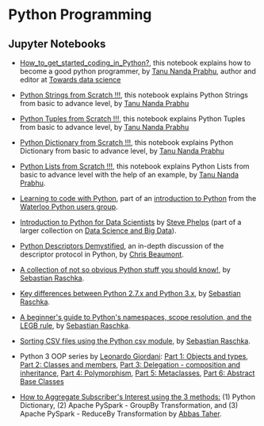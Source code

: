 Python Programming
==================

Jupyter Notebooks
-----------------

-   [How\_to\_get\_started\_coding\_in\_Python?](https://nbviewer.jupyter.org/github/Tanu-N-Prabhu/Python/blob/master/How_to_get_started_coding_in_Python%3F.ipynb),
    this notebook explains how to become a good python programmer, by
    [Tanu Nanda Prabhu](https://github.com/Tanu-N-Prabhu/Python), author
    and editor at [Towards data
    science](https://medium.com/@tanunprabhu95)

-   [Python Strings from Scratch
    !!!](https://nbviewer.jupyter.org/github/Tanu-N-Prabhu/Python/blob/master/Strings/Strings.ipynb),
    this notebook explains Python Strings from basic to advance level,
    by [Tanu Nanda Prabhu](https://github.com/Tanu-N-Prabhu/Python)

-   [Python Tuples from Scratch
    !!!](https://nbviewer.jupyter.org/github/Tanu-N-Prabhu/Python/blob/master/Tuples/%20Tuples.ipynb),
    this notebook explains Python Tuples from basic to advance level, by
    [Tanu Nanda Prabhu](https://github.com/Tanu-N-Prabhu/Python)

-   [Python Dictionary from Scratch
    !!!](https://nbviewer.jupyter.org/github/Tanu-N-Prabhu/Python/blob/master/Dictionary%20/%20Python_Dictionary.ipynb),
    this notebook explains Python Dictionary from basic to advance
    level, by [Tanu Nanda
    Prabhu](https://github.com/Tanu-N-Prabhu/Python)

-   [Python Lists from Scratch
    !!!](https://nbviewer.jupyter.org/github/Tanu-N-Prabhu/Python/blob/master/Lists.ipynb),
    this notebook explains Python Lists from basic to advance level with
    the help of an example, by [Tanu Nanda
    Prabhu](https://github.com/Tanu-N-Prabhu/Python).

-   [Learning to code with
    Python](http://nbviewer.ipython.org/urls/bitbucket.org/amjoconn/watpy-learning-to-code-with-python/raw/3441274a54c7ff6ff3e37285aafcbbd8cb4774f0/notebook/Learn%20to%20Code%20with%20Python.ipynb),
    part of an [introduction to
    Python](https://bitbucket.org/amjoconn/watpy-learning-to-code-with-python/src)
    from the [Waterloo Python users
    group](http://watpy.ca/blog/post/learn-code-python-review-feb-2013).

-   [Introduction to Python for Data
    Scientists](http://nbviewer.jupyter.org/github/phelps-sg/python-bigdata/blob/master/src/main/ipynb/intro-python.ipynb)
    by [Steve Phelps](http://sphelps.net) (part of a larger collection
    on [Data Science and Big
    Data](https://github.com/phelps-sg/python-bigdata)).

-   [Python Descriptors
    Demystified](http://nbviewer.ipython.org/gist/ChrisBeaumont/5758381/descriptor_writeup.ipynb),
    an in-depth discussion of the descriptor protocol in Python, by
    [Chris Beaumont](http://chrisbeaumont.org).

-   [A collection of not so obvious Python stuff you should
    know!](http://nbviewer.ipython.org/github/rasbt/python_reference/blob/master/tutorials/not_so_obvious_python_stuff.ipynb?create=1),
    by [Sebastian Raschka](https://github.com/rasbt).

-   [Key differences between Python 2.7.x and Python
    3.x](http://nbviewer.ipython.org/github/rasbt/python_reference/blob/master/tutorials/key_differences_between_python_2_and_3.ipynb),
    by [Sebastian Raschka](https://github.com/rasbt).

-   [A beginner's guide to Python's namespaces, scope resolution, and
    the LEGB
    rule](http://nbviewer.ipython.org/github/rasbt/python_reference/blob/master/tutorials/scope_resolution_legb_rule.ipynb?create=1),
    by [Sebastian Raschka](https://github.com/rasbt).

-   [Sorting CSV files using the Python csv
    module](http://nbviewer.ipython.org/github/rasbt/python_reference/blob/master/tutorials/sorting_csvs.ipynb),
    by [Sebastian Raschka](https://github.com/rasbt).

-   Python 3 OOP series by [Leonardo
    Giordani](https://github.com/lgiordani): [Part 1: Objects and
    types](http://nbviewer.ipython.org/github/lgiordani/blog_source/blob/master/pelican/content/notebooks/Python_3_OOP_Part_1__Objects_and_types.ipynb),
    [Part 2: Classes and
    members](http://nbviewer.ipython.org/github/lgiordani/blog_source/blob/master/pelican/content/notebooks/Python_3_OOP_Part_2__Classes_and_members.ipynb),
    [Part 3: Delegation - composition and
    inheritance](http://nbviewer.ipython.org/github/lgiordani/blog_source/blob/master/pelican/content/notebooks/Python_3_OOP_Part_3__Delegation__composition_and_inheritance.ipynb),
    [Part 4:
    Polymorphism](http://nbviewer.ipython.org/github/lgiordani/blog_source/blob/master/pelican/content/notebooks/Python_3_OOP_Part_4__Polymorphism.ipynb),
    [Part 5:
    Metaclasses](http://nbviewer.ipython.org/github/lgiordani/blog_source/blob/master/pelican/content/notebooks/Python_3_OOP_Part_5__Metaclasses.ipynb),
    [Part 6: Abstract Base
    Classes](http://nbviewer.ipython.org/github/lgiordani/blog_source/blob/master/pelican/content/notebooks/Python_3_OOP_Part_6__Abstract_Base_Classes.ipynb)

-   [How to Aggregate Subscriber's Interest using the 3
    methods:](https://nbviewer.jupyter.org/github/abbas-taher/Montreal-Python-69/blob/master/Montreal%20Python%2069.ipynb) (1)
    Python Dictionary, (2) Apache PySpark - GroupBy Transformation,
    and (3) Apache PySpark - ReduceBy Transformation by [Abbas
    Taher](https://github.com/abbas-taher).
